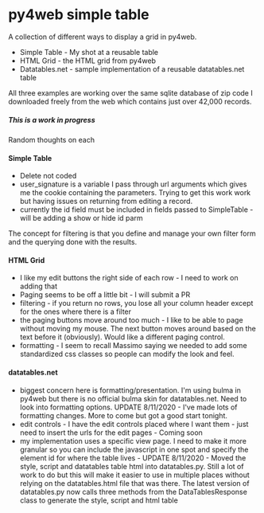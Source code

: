# py4web simple table

A collection of different ways to display a grid in py4web.

* Simple Table - My shot at a reusable table
* HTML Grid - the HTML grid from py4web
* Datatables.net - sample implementation of a reusable datatables.net table

All three examples are working over the same sqlite database of zip code I downloaded freely from the web which contains just over 42,000 records.

##### This is a work in progress

Random thoughts on each

#### Simple Table

* Delete not coded
* user_signature is a variable I pass through url arguments which gives me the cookie containing the parameters.  Trying to get this work work but having issues on returning from editing a record.
* currently the id field must be included in fields passed to SimpleTable - will be adding a show or hide id parm

The concept for filtering is that you define and manage your own filter form and the querying done with the results.

#### HTML Grid
* I like my edit buttons the right side of each row - I need to work on adding that
* Paging seems to be off a little bit - I will submit a PR
* filtering - if you return no rows, you lose all your column header except for the ones where there is a filter
* the paging buttons move around too much - I like to be able to page without moving my mouse.  The next button moves around based on the text before it (obviously).  Would like a different paging control.
* formatting - I seem to recall Massimo saying we needed to add some standardized css classes so people can modify the look and feel.

#### datatables.net
* biggest concern here is formatting/presentation.  I'm using bulma in py4web but there is no official bulma skin for datatables.net.  Need to look into formatting options.  UPDATE 8/11/2020 - I've made lots of formatting changes.  More to come but got a good start tonight.
* edit controls - I have the edit controls placed where I want them - just need to insert the urls for the edit pages - Coming soon
* my implementation uses a specific view page.  I need to make it more granular so you can include the javascript in one spot and specify the element id for where the table lives - UPDATE 8/11/2020 - Moved the style, script and datatables table html into datatables.py.  Still a lot of work to do but this will make it easier to use in multiple places without relying on the datatables.html file that was there.  The latest version of datatables.py now calls three methods from the DataTablesResponse class to generate the style, script and html table
 
